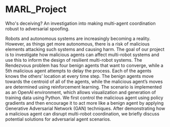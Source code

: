 # MARL_Project
Who's deceiving? An investigation into making multi-agent  coordination robust to adversarial spoofing.

Robots and autonomous systems are increasingly becoming a reality. However, as things get more autonomous, there is a risk of malicious elements attacking such systems and causing harm. The goal of our project is to investigate how malicious agents can affect multi-robot systems and use this to inform the design of resilient multi-robot systems. The Rendezvous problem has four benign agents that want to converge, while a 5th malicious agent attempts to delay the process. Each of the agents knows the others’ location at every time step. The benign agents move towards the centroid of all of the agents, while the malicious agent’s moves are determined using reinforcement learning. The scenario is implemented as an OpenAI environment, which allows visualization and generation of training data using Python. We first control the malicious agent using policy gradients and then encourage it to act more like a benign agent by applying Generative Adversarial Network (GAN) techniques. After demonstrating how a malicious agent can disrupt multi-robot coordination, we briefly discuss potential solutions for adversarial agent scenarios.
